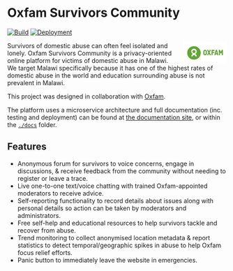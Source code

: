 # Oxfam Survivors Community

[![Build](https://github.com/AdnanBen/OXFAM-0102/actions/workflows/build-microservices.yml/badge.svg)](https://github.com/AdnanBen/OXFAM-0102/actions/workflows/build-microservices.yml)
[![Deployment](https://github.com/AdnanBen/OXFAM-0102/actions/workflows/deploy.yml/badge.svg)](https://github.com/AdnanBen/OXFAM-0102/actions/workflows/deploy.yml)

<img src="./.github/images/oxfam.png" align="right"
alt="Oxfam logo" width="20%" style="margin-left:10px">

Survivors of domestic abuse can often feel isolated and lonely. Oxfam Survivors Community is a privacy-oriented online platform for victims of domestic abuse in Malawi. We target Malawi specifically because it has one of the highest rates of domestic abuse in the world and education surrounding abuse is not prevalent in Malawi.

This project was designed in collaboration with [Oxfam](https://www.oxfam.org/en).

The platform uses a microservice architecture and full documentation (inc. testing and deployment) can be found at [the documentation site](https://adnanben.github.io/OXFAM-0102/), or within the [`./docs`](./docs) folder.

## Features

- Anonymous forum for survivors to voice concerns, engage in discussions, & receive feedback from the community without needing to register or leave a trace.
- Live one-to-one text/voice chatting with trained Oxfam-appointed moderators to receive advice.
- Self-reporting functionality to record details about issues along with personal details so action can be taken by moderators and administrators.
- Free self-help and educational resources to help survivors tackle and recover from abuse.
- Trend monitoring to collect anonymised location metadata & report statistics to detect temporal/geographic spikes in abuse to help Oxfam focus relief efforts.
- Panic button to immediately leave the website in emergencies.
